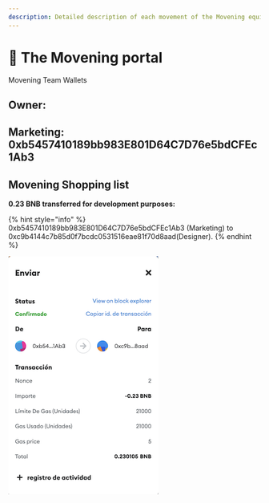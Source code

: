 ```yaml
---
description: Detailed description of each movement of the Movening equipment
---
```


# 🔮 The Movening portal

Movening Team Wallets

## Owner:

## Marketing: 0xb5457410189bb983E801D64C7D76e5bdCFEc1Ab3



## Movening Shopping list

**0.23 BNB transferred for development purposes:**

{% hint style="info" %}
0xb5457410189bb983E801D64C7D76e5bdCFEc1Ab3 (Marketing)  to 0xc9b4144c7b85d0f7bcdc0531516eae81f70d8aad(Designer).
{% endhint %}

![](<../.gitbook/assets/Pago a Maikel(logos) (1).png>)

